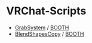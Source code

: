 # VRChat-Scripts

- [GrabSystem](./GrabSystem) / [BOOTH](https://gizmooooo.booth.pm/items/3435521)
- [BlendShapesCopy](./BlendShapesCopy) / [BOOTH](https://gizmooooo.booth.pm/items/3629671)
